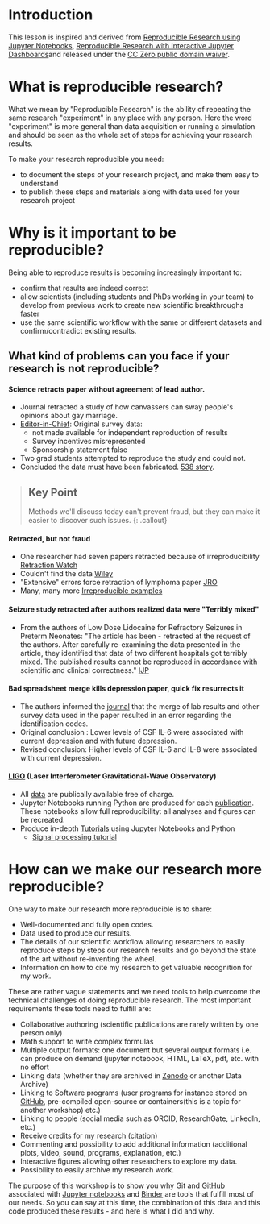 # Introduction

This lesson is inspired and derived from [Reproducible Research using Jupyter Notebooks](https://reproducible-science-curriculum.github.io/workshop-RR-Jupyter/), [Reproducible Research with Interactive Jupyter Dashboards](https://github.com/annefou/jupyter_dashboards/)and released under the [CC Zero public domain waiver](https://creativecommons.org/publicdomain/zero/1.0/).

# What is reproducible research?

What we mean by "Reproducible Research"  is the ability of repeating the same research "experiment" in any place with any person. Here the word "experiment" is more general than data acquisition or running a simulation and should be seen as the whole set of steps for achieving your research results.

To make your research reproducible you need:

- to document the steps of your research project, and make them easy to understand
- to publish these steps and materials along with data used for your research project


# Why is it important to be reproducible?

Being able to reproduce results is becoming increasingly important to:

- confirm that results are indeed correct
- allow scientists (including students and PhDs working in your team) to develop from previous work to create new scientific breakthroughs faster
- use the same scientific workflow with the same or different datasets and confirm/contradict existing results.  


## What kind of problems can you face if your research is not reproducible?

#### Science retracts paper without agreement of lead author.

- Journal retracted a study of how canvassers can sway people's opinions about gay marriage.
- [Editor-in-Chief](http://news.sciencemag.org/policy/2015/05/science-retracts-gay-marriage-paper-without-lead-author-s-consent): Original survey data:
    * not made available for independent reproduction of results
    * Survey incentives misrepresented
    * Sponsorship statement false
- Two grad students attempted to reproduce the study and could not.
- Concluded the data must have been fabricated. [538 story](http://fivethirtyeight.com/features/how-two-grad-students-uncovered-michael-lacour-fraud-and-a-way-to-change-opinions-on-transgender-rights/).


> ## Key Point
>  Methods we'll discuss today can't prevent fraud, but they can make it easier to discover such issues.
{: .callout}

#### Retracted, but not fraud

- One researcher had seven papers retracted because of irreproducibility [Retraction Watch](http://retractionwatch.com/2014/11/14/univ-no-misconduct-but-poor-research-practice-in-mgt-profs-work-now-subject-to-7-retractions/#more-23666)
- Couldn't find the data [Wiley](http://onlinelibrary.wiley.com/doi/10.1111/j.1468-1331.2011.03524.x/abstract)
- "Extensive" errors force retraction of lymphoma paper [JRO](http://retractionwatch.com/2013/01/14/extensive-errors-force-retraction-of-lymphoma-radiation-paper/)
- Many, many more [Irreproducible examples](https://github.com/Reproducible-Science-Curriculum/Reproducible-Science-Hackathon-Dec-08-2014/wiki/Irreproducible-Examples)


#### Seizure study retracted after authors realized data were "Terribly mixed"

- From the authors of Low Dose Lidocaine for Refractory Seizures in Preterm Neonates: "The article has been - retracted at the request of the authors. After carefully re-examining the data presented in the article, they identified that data of two different hospitals got terribly mixed. The published results cannot be reproduced in accordance with scientific and clinical correctness." [IJP](http://retractionwatch.com/2013/02/01/seizure-study-retracted-after-authors-realize-data-got-terribly-mixed/)

#### Bad spreadsheet merge kills depression paper, quick fix resurrects it

- The authors informed the [journal](http://retractionwatch.com/2014/07/01/bad-spreadsheet-merge-kills-depression-paper-quick-fix-resurrects-it/) that the merge of lab results and other survey data used in the paper resulted in an error regarding the identification codes.
- Original conclusion : Lower levels of CSF IL-6 were associated with current depression and with future depression.
- Revised conclusion: Higher levels of CSF IL-6 and IL-8 were associated with current depression.

#### [LIGO](http://www.ligo.org/) (Laser Interferometer Gravitational-Wave Observatory)

- All [data](https://losc.ligo.org/data/) are publically available free of charge.
- Jupyter Notebooks running Python are produced for each [publication](https://www.ligo.caltech.edu/page/detection-companion-papers). These notebooks allow full reproducibility: all analyses and figures can be recreated.
- Produce in-depth [Tutorials](https://losc.ligo.org/tutorials/) using Jupyter Notebooks and Python
    * [Signal processing tutorial](https://losc.ligo.org/s/events/GW150914/GW150914_tutorial.html)


# How can we make our research more reproducible?

One way to make our research more reproducible is to share:

-  Well-documented and fully open codes.
-  Data used to produce our results.
-  The details of our scientific workflow allowing researchers to easily reproduce steps by steps our research results and go beyond the state of the art without re-inventing the wheel.
-  Information on how to cite my research to get valuable recognition for my work.

These are rather vague statements and we need tools to help overcome the technical challenges of doing reproducible research. The most important requirements these tools need to fulfill are:

- Collaborative authoring (scientific publications are rarely written by one person only)
- Math support to write complex formulas
- Multiple output formats: one document but several output formats i.e. can produce on demand (jupyter notebook, HTML, LaTeX, pdf, etc. with no effort
- Linking data (whether they are archived in <a href="https://zenodo.org/">Zenodo</a> or another Data Archive)
- Linking to Software programs (user programs for instance stored on <a href="https://www.github.com">GitHub</a>, pre-compiled open-source or containers(this is a topic for another workshop) etc.)
- Linking to people (social media such as ORCID, ResearchGate, LinkedIn, etc.)
- Receive credits for my research (citation)
- Commenting and possibility to add additional information (additional plots, video, sound, programs, explanation, etc.)
- Interactive figures allowing other researchers to explore my data.
- Possibility to easily archive my research work.

 The purpose of this workshop is to show you why Git and <a href="http://www.github.com">GitHub</a> associated with <a href="http://jupyter-dashboards-layout.readthedocs.io/en/latest/">Jupyter notebooks</a> and <a href="https://binderhub.readthedocs.io/en/latest/">Binder</a> are tools that fulfill most of our needs. So you can say at this time, the combination of this data and this code produced these results - and here is what I did and why.
